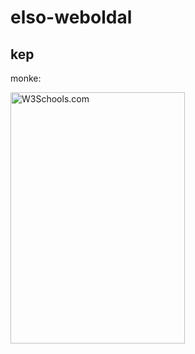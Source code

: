 # elso-weboldal<!DOCTYPE html>
<html>
<body>

<h2>kep</h2>
<p>monke:</p>

<img src="https://szenteltviz.github.io/elso-weboldal/unnamed%20(1).jpg" alt="W3Schools.com" width="279" height="402">

</html>

